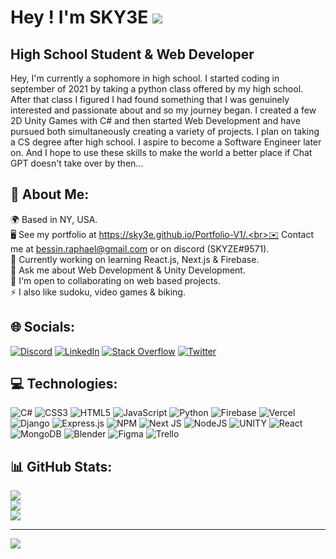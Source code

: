 Hey ! I'm SKY3E ![](https://user-images.githubusercontent.com/18350557/176309783-0785949b-9127-417c-8b55-ab5a4333674e.gif)
=================================================================================================================================

High School Student & Web Developer
-----------------------------------

Hey, I'm currently a sophomore in high school. I started coding in september of 2021 by taking a python class offered by my high school. After that class I figured I had found something that I was genuinely interested and passionate about and so my journey began. I created a few 2D Unity Games with C# and then started Web Development and have pursued both simultaneously creating a variety of projects. I plan on taking a CS degree after high school. I aspire to become a Software Engineer later on. And I hope to use these skills to make the world a better place if Chat GPT doesn't take over by then...

💫 About Me:
-----------------------------------
🌍 Based in NY, USA.<br>🖥️ See my portfolio at https://sky3e.github.io/Portfolio-V1/.<br>✉️ Contact me at bessin.raphael@gmail.com or on discord (SKYZE#9571).<br>🔭 Currently working on learning React.js, Next.js & Firebase.<br>💬 Ask me about Web Development & Unity Development.<br>🤝 I'm open to collaborating on web based projects.<br>⚡ I also like sudoku, video games & biking.


🌐 Socials:
-----------------------------------
[![Discord](https://img.shields.io/badge/Discord-%237289DA.svg?logo=discord&logoColor=white)](https://discord.gg/SKYZE#9571) [![LinkedIn](https://img.shields.io/badge/LinkedIn-%230077B5.svg?logo=linkedin&logoColor=white)](https://linkedin.com/in/https://www.linkedin.com/in/raphael-bessin/) [![Stack Overflow](https://img.shields.io/badge/-Stackoverflow-FE7A16?logo=stack-overflow&logoColor=white)](https://stackoverflow.com/users/18804057) [![Twitter](https://img.shields.io/badge/Twitter-%231DA1F2.svg?logo=Twitter&logoColor=white)](https://twitter.com/@SKY3E_2007) 

💻 Technologies:
-----------------------------------
![C#](https://img.shields.io/badge/c%23-%23239120.svg?style=for-the-badge&logo=c-sharp&logoColor=white) ![CSS3](https://img.shields.io/badge/css3-%231572B6.svg?style=for-the-badge&logo=css3&logoColor=white) ![HTML5](https://img.shields.io/badge/html5-%23E34F26.svg?style=for-the-badge&logo=html5&logoColor=white) ![JavaScript](https://img.shields.io/badge/javascript-%23323330.svg?style=for-the-badge&logo=javascript&logoColor=%23F7DF1E) ![Python](https://img.shields.io/badge/python-3670A0?style=for-the-badge&logo=python&logoColor=ffdd54) ![Firebase](https://img.shields.io/badge/firebase-%23039BE5.svg?style=for-the-badge&logo=firebase) ![Vercel](https://img.shields.io/badge/vercel-%23000000.svg?style=for-the-badge&logo=vercel&logoColor=white) ![Django](https://img.shields.io/badge/django-%23092E20.svg?style=for-the-badge&logo=django&logoColor=white) ![Express.js](https://img.shields.io/badge/express.js-%23404d59.svg?style=for-the-badge&logo=express&logoColor=%2361DAFB) ![NPM](https://img.shields.io/badge/NPM-%23000000.svg?style=for-the-badge&logo=npm&logoColor=white) ![Next JS](https://img.shields.io/badge/Next-black?style=for-the-badge&logo=next.js&logoColor=white) ![NodeJS](https://img.shields.io/badge/node.js-6DA55F?style=for-the-badge&logo=node.js&logoColor=white) ![UNITY](https://img.shields.io/badge/Unity-%2320232a.svg?style=for-the-badge&logo=unity&logoColor=white) ![React](https://img.shields.io/badge/react-%2320232a.svg?style=for-the-badge&logo=react&logoColor=%2361DAFB) ![MongoDB](https://img.shields.io/badge/MongoDB-%234ea94b.svg?style=for-the-badge&logo=mongodb&logoColor=white) ![Blender](https://img.shields.io/badge/blender-%23F5792A.svg?style=for-the-badge&logo=blender&logoColor=white) 	![Figma](https://img.shields.io/badge/figma-%23F24E1E.svg?style=for-the-badge&logo=figma&logoColor=white) ![Trello](https://img.shields.io/badge/Trello-%23026AA7.svg?style=for-the-badge&logo=Trello&logoColor=white)

📊 GitHub Stats:
-----------------------------------
![](https://github-readme-stats.vercel.app/api?username=SKY3E&theme=dark&hide_border=false&include_all_commits=true&count_private=false)<br/>
![](https://github-readme-streak-stats.herokuapp.com/?user=SKY3E&theme=dark&hide_border=false)<br/>
![](https://github-readme-stats.vercel.app/api/top-langs/?username=SKY3E&theme=dark&hide_border=false&include_all_commits=true&count_private=false&layout=compact)

---
[![](https://visitcount.itsvg.in/api?id=SKY3E&icon=1&color=1)](https://visitcount.itsvg.in)

<!-- Proudly created with GPRM ( https://gprm.itsvg.in ) -->
